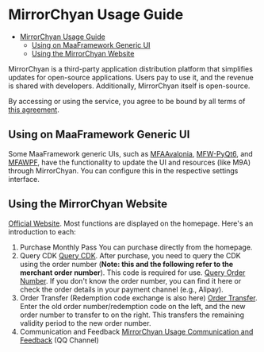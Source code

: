 # MirrorChyan Usage Guide

- [MirrorChyan Usage Guide](#mirrorchyan-usage-guide)
  - [Using on MaaFramework Generic UI](#using-on-maaframework-generic-ui)
  - [Using the MirrorChyan Website](#using-the-mirrorchyan-website)

MirrorChyan is a third-party application distribution platform that simplifies updates for open-source applications.
Users pay to use it, and the revenue is shared with developers. Additionally, MirrorChyan itself is open-source.

By accessing or using the service, you agree to be bound by all terms of [this agreement](https://mirrorchyan.com/disclaimer.html).

## Using on MaaFramework Generic UI

Some MaaFramework generic UIs, such as [MFAAvalonia](https://github.com/SweetSmellFox/MFAAvalonia), [MFW-PyQt6](https://github.com/overflow65537/MFW-PyQt6), and [MFAWPF](https://github.com/SweetSmellFox/MFAWPF), have the functionality to update the UI and resources (like M9A) through MirrorChyan. You can configure this in the respective settings interface.

## Using the MirrorChyan Website

[Official Website](https://mirrorchyan.com). Most functions are displayed on the homepage. Here's an introduction to each:

1. Purchase Monthly Pass
    You can purchase directly from the homepage.
2. Query CDK
    [Query CDK](https://mirrorchyan.com/en/get-key). After purchase, you need to query the CDK using the order number (**Note: this and the following refer to the merchant order number**). This code is required for use.
    [Query Order Number](https://afdian.com/dashboard/order). If you don't know the order number, you can find it here or check the order details in your payment channel (e.g., Alipay).
3. Order Transfer (Redemption code exchange is also here)
    [Order Transfer](https://mirrorchyan.com/en/transfer). Enter the old order number/redemption code on the left, and the new order number to transfer to on the right. This transfers the remaining validity period to the new order number.
4. Communication and Feedback
    [MirrorChyan Usage Communication and Feedback](https://pd.qq.com/g/MirrorChyan) (QQ Channel)
